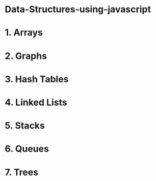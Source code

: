 # Data-Structures-using-javascript
# 1. Arrays
# 2. Graphs
# 3. Hash Tables
# 4. Linked Lists
# 5. Stacks
# 6. Queues
# 7. Trees
